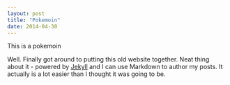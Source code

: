 ```yaml
---
layout: post
title: "Pokemoin"
date: 2014-04-30
---
```

This is a pokemoin

Well. Finally got around to putting this old website together. Neat thing about it - powered by [Jekyll](http://jekyllrb.com) and I can use Markdown to author my posts. It actually is a lot easier than I thought it was going to be.
